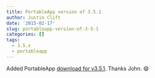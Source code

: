 ```yaml
---
title: PortableApp version of 3.5.1
author: Justin Clift
date: '2015-02-17'
slug: portableapp-version-of-3-5-1
categories: []
tags:
  - 3.5.x
  - portableapp
---
```

Added PortableApp [download for v3.5.1](https://github.com/sqlitebrowser/sqlitebrowser/releases/download/v3.5.1/SQLiteDatabaseBrowserPortable_3.5.1_English.paf.exe). Thanks John. :smile: